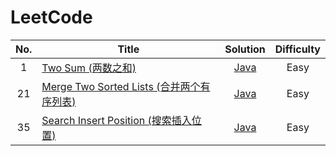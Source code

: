 # LeetCode

| No. | Title                                                                       |                                      Solution                                      | Difficulty |
|:---:|-----------------------------------------------------------------------------|:----------------------------------------------------------------------------------:| :----------: |
|  1  | [Two Sum (两数之和)](solution/001_two_sum.md)                                   |               [Java](src/main/java/leetcode/_001_twoSum/TwoSum.java)               |Easy|
| 21  | [Merge Two Sorted Lists (合并两个有序列表)](solution/021_merge_two_sorted_lists.md) |  [Java](src/main/java/leetcode/_021_mergeTwoSortedList/MergeTwoSortedLists.java)   |Easy|
| 35 | [Search Insert Position (搜索插入位置)](solution/035_search_insert_position.md) | [Java](src/main/java/leetcode/_035_searchInsertPosition/SearchInsertPosition.java) |Easy|

